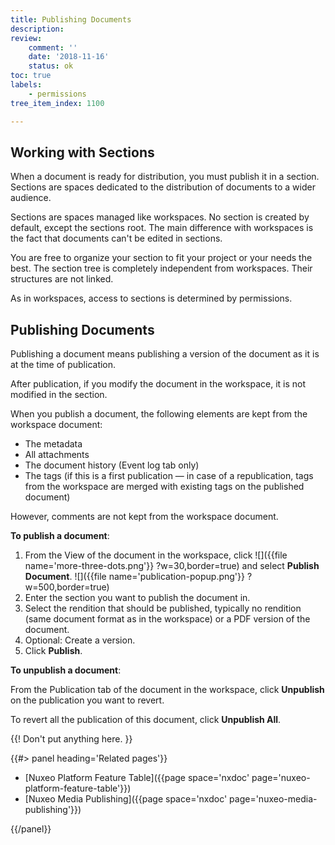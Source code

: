 ```yaml
---
title: Publishing Documents
description:
review:
    comment: ''
    date: '2018-11-16'
    status: ok
toc: true
labels:
    - permissions
tree_item_index: 1100

---
```


## Working with Sections

When a document is ready for distribution, you must publish it in a section. Sections are spaces dedicated to the distribution of documents to a wider audience.


Sections are spaces managed like workspaces. No section is created by default, except the sections root. The main difference with workspaces is the fact that documents can't be edited in sections.

You are free to organize your section to fit your project or your needs the best. The section tree is completely independent from workspaces. Their structures are not linked.

As in workspaces, access to sections is determined by permissions.

## Publishing Documents

Publishing a document means publishing a version of the document as it is at the time of publication.

After publication, if you modify the document in the workspace, it is not modified in the section.

When you publish a document, the following elements are kept from the workspace document:

- The metadata
- All attachments
- The document history (Event log tab only)
- The tags (if this is a first publication — in case of a republication, tags from the workspace are merged with existing tags on the published document)

However, comments are not kept from the workspace document.

**To publish a document**:
1. From the View of the document in the workspace, click ![]({{file name='more-three-dots.png'}} ?w=30,border=true) and select **Publish Document**.
  ![]({{file name='publication-popup.png'}} ?w=500,border=true)
1. Enter the section you want to publish the document in.
1. Select the rendition that should be published, typically no rendition (same document format as in the workspace) or a PDF version of the document.
1. Optional: Create a version.
1. Click **Publish**.

**To unpublish a document**:

From the Publication tab of the document in the workspace, click **Unpublish** on  the publication you want to revert.

To revert all the publication of this document, click **Unpublish All**.

{{! Don't put anything here. }}


<div class="row" data-equalizer data-equalize-on="medium"><div class="column medium-6">{{#> panel heading='Related pages'}}

- [Nuxeo Platform Feature Table]({{page space='nxdoc' page='nuxeo-platform-feature-table'}})
- [Nuxeo Media Publishing]({{page space='nxdoc' page='nuxeo-media-publishing'}})

{{/panel}}</div><div class="column medium-6">


</div></div>
